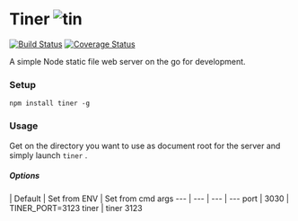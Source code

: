 # Tiner ![tin](https://github.com/sevastos/tiner/raw/master/assets/tiner.png)


[![Build Status](https://travis-ci.org/sevastos/tiner.png?branch=master)](https://travis-ci.org/sevastos/tiner) [![Coverage Status](https://coveralls.io/repos/sevastos/tiner/badge.png)](https://coveralls.io/r/sevastos/tiner)

A simple Node static file web server on the go for development.

### Setup

` npm install tiner -g `

### Usage
Get on the directory you want to use as document root for the server
and simply launch `tiner` .

##### Options

  | Default | Set from ENV | Set from cmd args
--- | --- | --- | ---
port | 3030 | TINER_PORT=3123 tiner | tiner 3123

